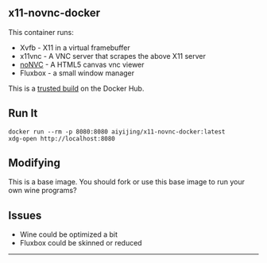 ## x11-novnc-docker

This container runs:

* Xvfb - X11 in a virtual framebuffer
* x11vnc - A VNC server that scrapes the above X11 server
* [noNVC](https://kanaka.github.io/noVNC/) - A HTML5 canvas vnc viewer
* Fluxbox - a small window manager

This is a [trusted build](https://registry.hub.docker.com/u/aiyijing/x11-novnc-docker)
on the Docker Hub.

## Run It

    docker run --rm -p 8080:8080 aiyijing/x11-novnc-docker:latest
    xdg-open http://localhost:8080

## Modifying

This is a base image. You should fork or use this base image to run your own
wine programs?

## Issues

* Wine could be optimized a bit
* Fluxbox could be skinned or reduced
* ****



